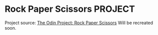 # Rock Paper Scissors PROJECT
Project source: <a href="https://www.theodinproject.com/lessons/foundations-rock-paper-scissors">The Odin Project: Rock Paper Scissors</a>
Will be recreated soon.
